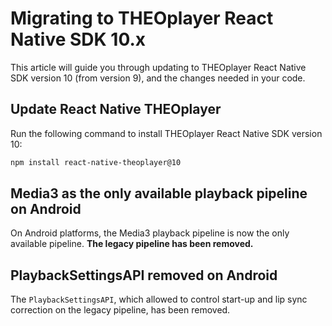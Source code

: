 # Migrating to THEOplayer React Native SDK 10.x

This article will guide you through updating to THEOplayer React Native SDK version 10 (from version 9),
and the changes needed in your code.

## Update React Native THEOplayer

Run the following command to install THEOplayer React Native SDK version 10:

```bash
npm install react-native-theoplayer@10
```

## Media3 as the only available playback pipeline on Android

On Android platforms, the Media3 playback pipeline is now the only available pipeline. **The legacy
pipeline has been removed.**

## PlaybackSettingsAPI removed on Android

The `PlaybackSettingsAPI`, which allowed to control start-up and lip sync correction on the legacy
pipeline, has been removed.
